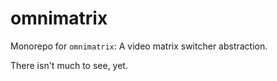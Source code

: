 # omnimatrix
Monorepo for `omnimatrix`: A video matrix switcher abstraction.

There isn't much to see, yet.
